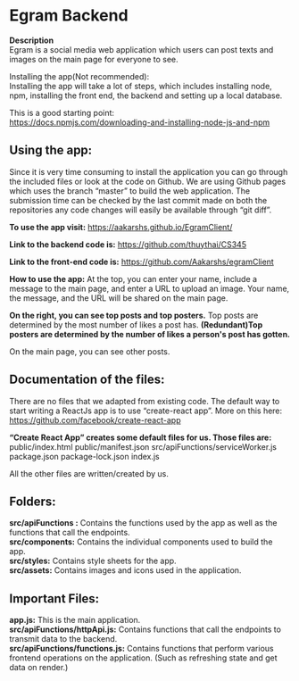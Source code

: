 # Egram Backend

**Description**  
Egram is a social media web application which users can post texts and images on the main page for everyone to see. 

Installing the app(Not recommended):  
Installing the app will take a lot of steps, which includes installing node, npm, installing the front end, the backend and setting up a local database.

This is a good starting point:  
https://docs.npmjs.com/downloading-and-installing-node-js-and-npm

## Using the app:
Since it is very time consuming to install the application you can go through the included files or look at the code on Github. We are using Github pages which uses the branch “master” to build the web application. The submission time can be checked by the last commit made on both the repositories any code changes will easily be available through “git diff”.

**To use the app visit:**
https://aakarshs.github.io/EgramClient/

**Link to the backend code is:** 
https://github.com/thuythai/CS345

**Link to the front-end code is:** 
https://github.com/Aakarshs/egramClient

**How to use the app:**
At the top, you can enter your name, include a message to the main page, and enter a URL to upload an image. Your name, the message, and the URL will be shared on the main page.

**On the right, you can see top posts and top posters.**
Top posts are determined by the most number of likes a post has.
**(Redundant)Top posters are determined by the number of likes a person's post has gotten.**

On the main page, you can see other posts.

## Documentation of the files:    
There are no files that we adapted from existing code.
The default way to start writing a ReactJs app is to use “create-react app”. More on this here:
https://github.com/facebook/create-react-app

**“Create React App” creates some default files for us. Those files are:**
public/index.html
public/manifest.json
src/apiFunctions/serviceWorker.js
package.json
package-lock.json
index.js

All the other files are written/created by us.

## Folders:  
**src/apiFunctions :** Contains the functions used by the app as well as the functions that call the endpoints.  
**src/components:** Contains the individual components used to build the app.  
**src/styles:** Contains style sheets for the app.   
**src/assets:** Contains images and icons used in the application.  

## Important Files:  
**app.js:** This is the main application.  
**src/apiFunctions/httpApi.js:** Contains functions that call the endpoints to transmit data to the backend.  
**src/apiFunctions/functions.js:** Contains functions that perform various frontend operations on the application. (Such as refreshing state and get data on render.)  


